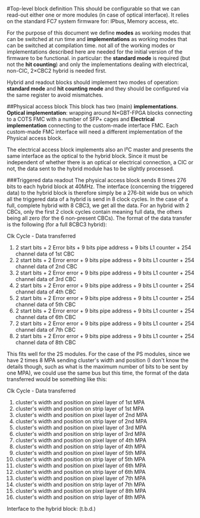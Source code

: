 #Top-level block definition
This should be configurable so that we can read-out either one or more modules (in case of optical interface).
It relies on the standard FC7 system firmware for: IPbus, Memory access, etc.

For the purpose of this document we define **modes** as working modes that can be switched at run time and **implementations** as working modes that can be switched at compilation time. not all of the working modes or implementations described here are needed for the initial version of the firmware to be functional. in particular: the **standard mode** is required (but not the **hit counting**) and only the implementations dealing with electrical, non-CIC, 2×CBC2 hybrid is needed first.

Hybrid and readout blocks should implement two modes of operation: **standard mode** and **hit counting mode** and they should be configured via the same register to avoid mismatches.

##Physical access block
This block has two (main) **implementations**. **Optical implementation**: wrapping around N×GBT-FPGA blocks connecting to a COTS FMC with a number of SFP+ cages and **Electrical implementation** connecting to the custom-made interface FMC. Each custom-made FMC interface will need a different implementation of the Physical access block.

The electrical access block implements also an I²C master and presents the same interface as the optical to the hybrid block. Since it must be independent of whether there is an optical or electrical connection, a CIC or not, the data sent to the hybrid module has to be slightly processed.

###Triggered data readout
The physical access block sends 8 times 276 bits to each hybrid block at 40MHz. The interface (concerning the triggered data) to the hybrid block is therefore simply be a 276-bit wide bus on which all the triggered data of a hybrid is send in 8 clock cycles. In the case of a full, complete hybrid with 8 CBC3, we get all the data. For an hybrid with 2 CBCs, only the first 2 clock cycles contain meaning full data, the others being all zero (for the 6 non-present CBCs). The format of the data transfer is the following (for a full 8CBC3 hybrid):

Clk Cycle - Data transferred
1. 2 start bits + 2 Error bits + 9 bits pipe address + 9 bits L1 counter + 254 channel data of 1st CBC 
2. 2 start bits + 2 Error error + 9 bits pipe address + 9 bits L1 counter + 254 channel data of 2nd CBC 
3. 2 start bits + 2 Error error + 9 bits pipe address + 9 bits L1 counter + 254 channel data of 3rd CBC 
4. 2 start bits + 2 Error error + 9 bits pipe address + 9 bits L1 counter + 254 channel data of 4th CBC 
5. 2 start bits + 2 Error error + 9 bits pipe address + 9 bits L1 counter + 254 channel data of 5th CBC 
6. 2 start bits + 2 Error error + 9 bits pipe address + 9 bits L1 counter + 254 channel data of 6th CBC 
7. 2 start bits + 2 Error error + 9 bits pipe address + 9 bits L1 counter + 254 channel data of 7th CBC 
8. 2 start bits + 2 Error error + 9 bits pipe address + 9 bits L1 counter + 254 channel data of 8th CBC 

This fits well for the 2S modules. For the case of the PS modules, since we have 2 times 8 MPA sending cluster's width and position (I don't know the details though, such as what is the maximum number of bits to be sent by one MPA), we could use the same bus but this time, the format of the data transferred would be something like this:

Clk Cycle - Data transferred
1. cluster's width and position on pixel layer of 1st MPA
2. cluster's width and position on strip layer of 1st MPA 
3. cluster's width and position on pixel layer of 2nd MPA 
4. cluster's width and position on strip layer of 2nd MPA 
5. cluster's width and position on pixel layer of 3rd MPA 
6. cluster's width and position on strip layer of 3rd MPA 
7. cluster's width and position on pixel layer of 4th MPA 
8. cluster's width and position on strip layer of 4th MPA 
9. cluster's width and position on pixel layer of 5th MPA 
10. cluster's width and position on strip layer of 5th MPA 
11. cluster's width and position on pixel layer of 6th MPA 
12. cluster's width and position on strip layer of 6th MPA
13. cluster's width and position on pixel layer of 7th MPA 
14. cluster's width and position on strip layer of 7th MPA 
15. cluster's width and position on pixel layer of 8th MPA 
16. cluster's width and position on strip layer of 8th MPA 

Interface to the hybrid block: (t.b.d.)
